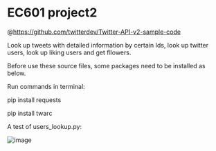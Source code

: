 # EC601 project2

@https://github.com/twitterdev/Twitter-API-v2-sample-code

Look up tweets with detailed information by certain Ids, look up  twitter users, look up liking users
and get fllowers.

Before use these source files, some packages need to be installed as below.

Run commands in terminal:

pip install requests

pip install twarc

A test of users_lookup.py:

![image](https://user-images.githubusercontent.com/80809231/134820880-60a364cc-12e5-41a0-92e4-3edf2b41d35e.png)
